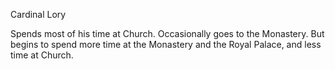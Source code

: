 Cardinal Lory

Spends most of his time at Church. Occasionally goes to the Monastery. But begins to spend more time at the Monastery and the Royal Palace, and less time at Church.